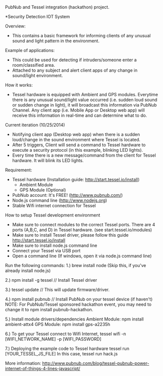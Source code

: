 PubNub and Tessel integration (hackathon) project.

*Security Detection IOT System

Overview:
- This contains a basic framework for informing clients of any unusual sound and light pattern in the environment.

Example of applications:
- This could be used for detecting if intruders/someone enter a room/classified area. 
- Attached to any subject and alert client apps of any change in sound/light environment.

How it works:
- Tessel hardware is equipped with Ambient and GPS modules. Everytime there is any unusual sound/light value occurred
(i.e. sudden loud sound or sudden change in light), it will broadcast this information via PubNub Channel.
Any client app (i.e. Mobile App or Desktop web app) will receive this information in real-time and can determine
what to do.

Current iteration (10/25/2014)
- Notifying client app (Desktop web app) when there is a sudden loud/change in the sound environment where Tessel is located.
- After 5 triggers, Client will send a command to Tessel hardware to execute a security protocol (in this example, blinking LED lights).
- Every time there is a new message/command from the client for Tessel hardware. It will blink its LED lights.


Requirement:
- Tessel hardware	(Installation guide: http://start.tessel.io/install)
	- Ambient Module
	- GPS Module (Optional)
- PubNub account: It's FREE! (http://www.pubnub.com/)
- Node.js command line (http://www.nodejs.org)
- Stable Wifi internet connection for Tessel


How to setup Tessel development environment
- Make sure to connect modules to the correct Tessel ports. There are 4 ports (A,B,C, and D) in Tessel hardware. (see start.tessel.io/modules)
- Make sure to install Tessel driver, please follow this guide http://start.tessel.io/install
- Make sure to install node.js command line
- Connect your Tessel via USB port
- Open a command line (If windows, open it via node.js command line)


Run the following commands:
1.) brew install node	(Skip this, if you've already install node.js)

2.) npm install -g tessel	// Install Tessel driver

3.) tessel update		// This will update firmware/driver.

4.) npm install pubnub		// Install PubNub on your tessel device (if haven't)
NOTE: For PubNub/Tessel sponsored hackathon event, you may need to change it to npm install pubnub-hackathon.

5.) Install module drivers/dependencies
Ambient Module: npm install ambient-attx4
GPS Module: npm install gps-a2235h

6.) To get your Tessel connect to Wifi Internet,
tessel wifi -n [WIFI_NETWORK_NAME] -p [WIFI_PASSWORD]

7.) Deploying the example code to Tessel hardware
tessel run [YOUR_TESSEL_JS_FILE]
In this case, tessel run hack.js

More information: http://www.pubnub.com/blog/tessel-pubnub-power-internet-of-things-4-lines-javascript/







